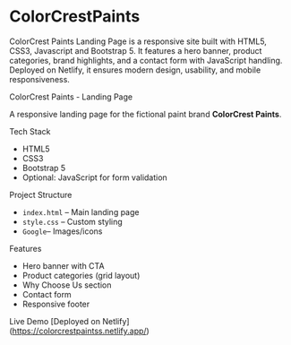 # ColorCrestPaints
ColorCrest Paints Landing Page is a responsive site built with HTML5, CSS3, Javascript and Bootstrap 5. It features a hero banner, product categories, brand highlights, and a contact form with JavaScript handling. Deployed on Netlify, it ensures modern design, usability, and mobile responsiveness.

 ColorCrest Paints - Landing Page

A responsive landing page for the fictional paint brand **ColorCrest Paints**.

 Tech Stack
- HTML5
- CSS3
- Bootstrap 5
- Optional: JavaScript for form validation

 Project Structure
- `index.html` – Main landing page
- `style.css` – Custom styling
- `Google`– Images/icons

 Features
- Hero banner with CTA
- Product categories (grid layout)
- Why Choose Us section
- Contact form
- Responsive footer

 Live Demo
[Deployed on Netlify]  
(https://colorcrestpaintss.netlify.app/)

